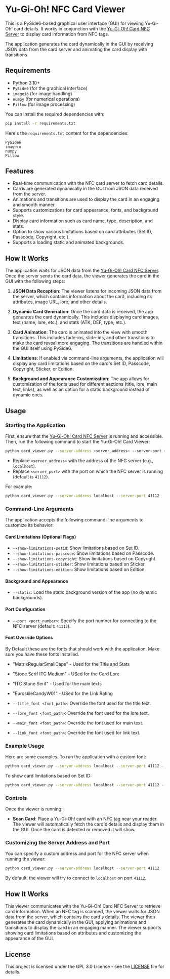 # Yu-Gi-Oh! NFC Card Viewer

This is a PySide6-based graphical user interface (GUI) for viewing Yu-Gi-Oh! card details. It works in conjunction with the [Yu-Gi-Oh! Card NFC Server](https://github.com/your-repo-name/card-server) to display card information from NFC tags.

The application generates the card dynamically in the GUI by receiving JSON data from the card server and animating the card display with transitions.

## Requirements

- Python 3.10+
- `PySide6` (for the graphical interface)
- `imageio` (for image handling)
- `numpy` (for numerical operations)
- `Pillow` (for image processing)

You can install the required dependencies with:

```bash
pip install -r requirements.txt
```

Here's the `requirements.txt` content for the dependencies:

```
PySide6
imageio
numpy
Pillow
```

## Features

- Real-time communication with the NFC card server to fetch card details.
- Cards are generated dynamically in the GUI from JSON data received from the server.
- Animations and transitions are used to display the card in an engaging and smooth manner.
- Supports customizations for card appearance, fonts, and background style.
- Display card information such as card name, type, description, and stats.
- Option to show various limitations based on card attributes (Set ID, Passcode, Copyright, etc.).
- Supports a loading static and animated backgrounds.

## How It Works

The application waits for JSON data from the [Yu-Gi-Oh! Card NFC Server](https://github.com/SideswipeeZ/ygo-nfc-card-server). Once the server sends the card data, the viewer generates the card in the GUI with the following steps:

1. **JSON Data Reception**: The viewer listens for incoming JSON data from the server, which contains information about the card, including its attributes, image URL, lore, and other details.
   
2. **Dynamic Card Generation**: Once the card data is received, the app generates the card dynamically. This includes displaying card images, text (name, lore, etc.), and stats (ATK, DEF, type, etc.).

3. **Card Animation**: The card is animated into the view with smooth transitions. This includes fade-ins, slide-ins, and other transitions to make the card reveal more engaging. The transitions are handled within the GUI itself using PySide6.

4. **Limitations**: If enabled via command-line arguments, the application will display any card limitations based on the card's Set ID, Passcode, Copyright, Sticker, or Edition.

5. **Background and Appearance Customization**: The app allows for customization of the fonts used for different sections (title, lore, main text, links), as well as an option for a static background instead of dynamic ones.

## Usage

### Starting the Application

First, ensure that the [Yu-Gi-Oh! Card NFC Server](https://github.com/SideswipeeZ/ygo-nfc-card-server) is running and accessible. Then, run the following command to start the Yu-Gi-Oh! Card Viewer:

```bash
python card_viewer.py --server-address <server_address> --server-port <server_port>
```

- Replace `<server_address>` with the address of the NFC server (e.g., `localhost`).
- Replace `<server_port>` with the port on which the NFC server is running (default is `41112`).

For example:

```bash
python card_viewer.py --server-address localhost --server-port 41112
```

### Command-Line Arguments

The application accepts the following command-line arguments to customize its behavior:

#### Card Limitations (Optional Flags)

- `--show-limitations-setid`: Show limitations based on Set ID.
- `--show-limitations-passcode`: Show limitations based on Passcode.
- `--show-limitations-copyright`: Show limitations based on Copyright.
- `--show-limitations-sticker`: Show limitations based on Sticker.
- `--show-limitations-edition`: Show limitations based on Edition.

#### Background and Appearance

- `--static`: Load the static background version of the app (no dynamic backgrounds).
  
#### Port Configuration

- `--port <port_number>`: Specify the port number for connecting to the NFC server (default: `41112`).

#### Font Override Options

By Default these are the fonts that should work with the application. Make sure you have these fonts installed.

  -  "MatrixRegularSmallCaps" - Used for the Title and Stats
  -  "Stone Serif ITC Medium" - USed for the Card Lore
  -  "ITC Stone Serif" - Used for the main texts
  -  "EurostileCandyW01" - USed for the Link Rating


- `--title_font <font_path>`: Override the font used for the title text.
- `--lore_font <font_path>`: Override the font used for the lore text.
- `--main_font <font_path>`: Override the font used for main text.
- `--link_font <font_path>`: Override the font used for link text.

### Example Usage

Here are some examples.
To run the application with a custom font:

```bash
python card_viewer.py --server-address localhost --server-port 41112 --static --main_font "Arial"
```

To show card limitations based on Set ID:

```bash
python card_viewer.py --server-address localhost --server-port 41112 --show-limitations-setid
```

### Controls

Once the viewer is running:

- **Scan Card**: Place a Yu-Gi-Oh! card with an NFC tag near your reader. The viewer will automatically fetch the card's details and display them in the GUI. Once the card is detected or removed it will show.


### Customizing the Server Address and Port

You can specify a custom address and port for the NFC server when running the viewer:

```bash
python card_viewer.py --server-address localhost --server-port 41112
```

By default, the viewer will try to connect to `localhost` on port `41112`.

## How It Works

This viewer communicates with the Yu-Gi-Oh! Card NFC Server to retrieve card information. When an NFC tag is scanned, the viewer waits for JSON data from the server, which contains the card's details. The viewer then generates the card dynamically in the GUI, applying animations and transitions to display the card in an engaging manner. The viewer supports showing card limitations based on attributes and customizing the appearance of the GUI.

## License

This project is licensed under the GPL 3.0 License - see the [LICENSE](LICENSE) file for details.